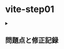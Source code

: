 # vite-step01

<details>
<summary><h2>問題点と修正記録</h2></summary>
<h3>ファイルの参照パスが正しくない</h3>
viteでは問題が無い状態であったがGithubのPages設定で公開設定してもパスが不正とされた。<br/>
参照先ファイルをプロジェクトルートに移動してファイル名だけの参照にしたらＯＫであった。

</details>
